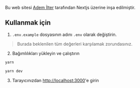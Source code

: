 Bu web sitesi [Adem İlter](https://github.com/ademilter) tarafından Nextjs üzerine inşa edilmiştir.

## Kullanmak için

1. `.env.example` dosyasının adını `.env` olarak değiştirin.

> Burada beklenilen tüm değerleri karşılamak zorundasınız.

2. Bağımlılıkları yükleyin ve çalıştırın

```bash
yarn
```

```bash
yarn dev
```

3. Tarayıcınızdan [http://localhost:3000](http://localhost:3000)'e girin